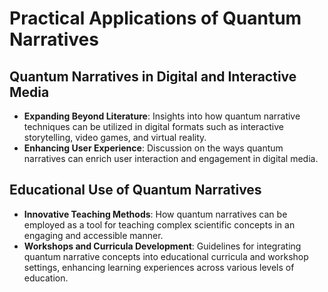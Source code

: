 # Practical Applications of Quantum Narratives

## Quantum Narratives in Digital and Interactive Media
- **Expanding Beyond Literature**: Insights into how quantum narrative techniques can be utilized in digital formats such as interactive storytelling, video games, and virtual reality.
- **Enhancing User Experience**: Discussion on the ways quantum narratives can enrich user interaction and engagement in digital media.

## Educational Use of Quantum Narratives
- **Innovative Teaching Methods**: How quantum narratives can be employed as a tool for teaching complex scientific concepts in an engaging and accessible manner.
- **Workshops and Curricula Development**: Guidelines for integrating quantum narrative concepts into educational curricula and workshop settings, enhancing learning experiences across various levels of education.
